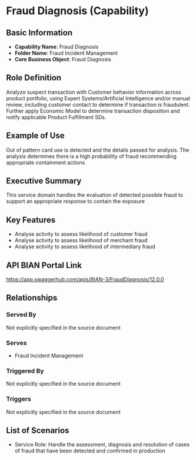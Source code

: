 # Fraud Diagnosis (Capability)

## Basic Information
- **Capability Name**: Fraud Diagnosis
- **Folder Name**: Fraud Incident Management
- **Core Business Object**: Fraud Diagnosis

## Role Definition
Analyze suspect transaction with Customer behavior information across product portfolio, using Expert Systems/Artificial Intelligence and/or manual review, including customer contact to determine if transaction is fraudulent. Further apply Economic Model to determine transaction disposition and notify applicable Product Fulfillment SDs.

## Example of Use
Out of pattern card use is detected and the details passed for analysis. The analysis determines there is a high probability of fraud recommending appropriate containment actions

## Executive Summary
This service domain handles the evaluation of detected possible fraud to support an appropriate response to contain the exposure

## Key Features
- Analyse activity to assess likelihood of customer fraud
- Analyse activity to assess likelihood of merchant fraud
- Analyse activity to assess likelihood of intermediary fraud

## API BIAN Portal Link
https://app.swaggerhub.com/apis/BIAN-3/FraudDiagnosis/12.0.0

## Relationships

### Served By
Not explicitly specified in the source document

### Serves
- Fraud Incident Management

### Triggered By
Not explicitly specified in the source document

### Triggers
Not explicitly specified in the source document

## List of Scenarios
- Service Role: Handle the assessment, diagnosis and resolution of cases of fraud that have been detected and confirmed in production